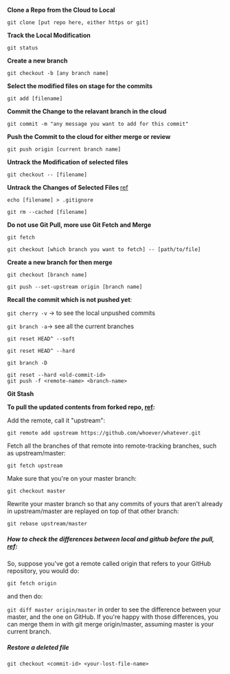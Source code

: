 **Clone a Repo from the Cloud to Local**

`git clone [put repo here, either https or git]` 

**Track the Local Modification**

`git status`

**Create a new branch**

`git checkout -b [any branch name]` 

**Select the modified files on stage for the commits**

`git add [filename]`

**Commit the Change to the relavant branch in the cloud**

`git commit -m "any message you want to add for this commit"` 

**Push the Commit to the cloud for either merge or review**

`git push origin [current branch name]` 

**Untrack the Modification of selected files <Single time>**

`git checkout -- [filename]`

**Untrack the Changes of Selected Files <Permantly>** [ref](https://docs.microsoft.com/en-us/azure/devops/repos/git/ignore-files?view=azure-devops&tabs=visual-studio)

``echo [filename] > .gitignore``

`git rm --cached [filename]`



**Do not use Git Pull, more use Git Fetch and Merge**

`git fetch`

`git checkout [which branch you want to fetch] -- [path/to/file]`



**Create a new branch for then merge**

`git checkout [branch name]`

`git push --set-upstream origin [branch name]`



**Recall the commit which is not pushed yet**:

`git cherry -v` -> to see the local unpushed commits





`git branch -a`-> see all the current branches

`git reset HEAD^ --soft`  

`git reset HEAD^ --hard`



`git branch -D`



```
git reset --hard <old-commit-id>
git push -f <remote-name> <branch-name>
```



**Git Stash**





**To pull the updated contents from forked repo, [ref](https://stackoverflow.com/questions/7244321/how-do-i-update-a-github-forked-repository):**

Add the remote, call it "upstream":

`git remote add upstream https://github.com/whoever/whatever.git`

Fetch all the branches of that remote into remote-tracking branches, such as upstream/master:

`git fetch upstream`

Make sure that you're on your master branch:

`git checkout master`

Rewrite your master branch so that any commits of yours that aren't already in upstream/master are replayed on top of that other branch:

`git rebase upstream/master`



##### How to check the differences between local and github before the pull, [ref](https://stackoverflow.com/questions/6000919/how-to-check-the-differences-between-local-and-github-before-the-pull):

So, suppose you've got a remote called origin that refers to your GitHub repository, you would do:

`git fetch origin` 

and then do:

`git diff master origin/master`
in order to see the difference between your master, and the one on GitHub. If you're happy with those differences, you can merge them in with git merge origin/master, assuming master is your current branch.



##### Restore a deleted file

`git checkout <commit-id> <your-lost-file-name>`

